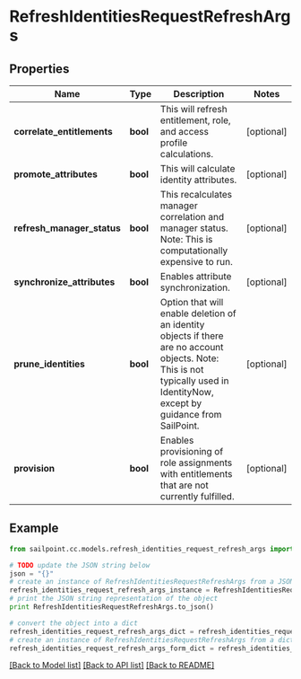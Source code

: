 # RefreshIdentitiesRequestRefreshArgs


## Properties
Name | Type | Description | Notes
------------ | ------------- | ------------- | -------------
**correlate_entitlements** | **bool** | This will refresh entitlement, role, and access profile calculations. | [optional] 
**promote_attributes** | **bool** | This will calculate identity attributes. | [optional] 
**refresh_manager_status** | **bool** | This recalculates manager correlation and manager status. Note: This is computationally expensive to run.  | [optional] 
**synchronize_attributes** | **bool** | Enables attribute synchronization. | [optional] 
**prune_identities** | **bool** | Option that will enable deletion of an identity objects if there are no account objects. Note: This is not typically used in IdentityNow, except by guidance from SailPoint.  | [optional] 
**provision** | **bool** | Enables provisioning of role assignments with entitlements that are not currently fulfilled. | [optional] 

## Example

```python
from sailpoint.cc.models.refresh_identities_request_refresh_args import RefreshIdentitiesRequestRefreshArgs

# TODO update the JSON string below
json = "{}"
# create an instance of RefreshIdentitiesRequestRefreshArgs from a JSON string
refresh_identities_request_refresh_args_instance = RefreshIdentitiesRequestRefreshArgs.from_json(json)
# print the JSON string representation of the object
print RefreshIdentitiesRequestRefreshArgs.to_json()

# convert the object into a dict
refresh_identities_request_refresh_args_dict = refresh_identities_request_refresh_args_instance.to_dict()
# create an instance of RefreshIdentitiesRequestRefreshArgs from a dict
refresh_identities_request_refresh_args_form_dict = refresh_identities_request_refresh_args.from_dict(refresh_identities_request_refresh_args_dict)
```
[[Back to Model list]](../README.md#documentation-for-models) [[Back to API list]](../README.md#documentation-for-api-endpoints) [[Back to README]](../README.md)


